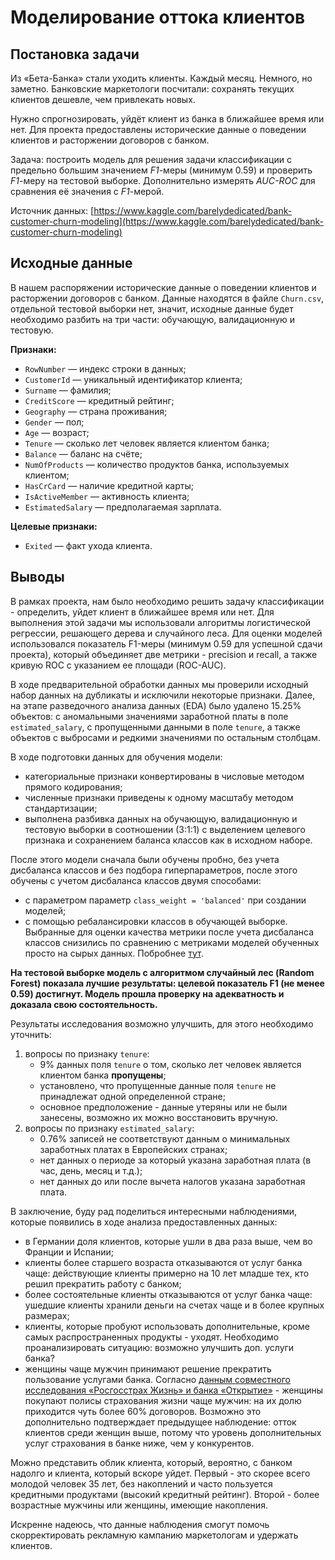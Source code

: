 # Моделирование оттока клиентов
## Постановка задачи
Из «Бета-Банка» стали уходить клиенты. Каждый месяц. Немного, но заметно. Банковские маркетологи посчитали: сохранять текущих клиентов дешевле, чем привлекать новых.

Нужно спрогнозировать, уйдёт клиент из банка в ближайшее время или нет. Для проекта предоставлены исторические данные о поведении клиентов и расторжении договоров с банком. 

Задача: построить модель для решения задачи классификации с предельно большим значением *F1*-меры (минимум 0.59) и проверить *F1*-меру на тестовой выборке. Дополнительно измерять *AUC-ROC* для сравнения её значения с *F1*-мерой.

Источник данных: [https://www.kaggle.com/barelydedicated/bank-customer-churn-modeling](https://www.kaggle.com/barelydedicated/bank-customer-churn-modeling)
## Исходные данные
В нашем распоряжении исторические данные о поведении клиентов и расторжении договоров с банком. Данные находятся в файле `Churn.csv`, отдельной тестовой выборки нет, значит, исходные данные будет необходимо разбить на три части: обучающую, валидационную и тестовую.

**Признаки:**

* `RowNumber` — индекс строки в данных;
* `CustomerId` — уникальный идентификатор клиента;
* `Surname` — фамилия;
* `CreditScore` — кредитный рейтинг;
* `Geography` — страна проживания;
* `Gender` — пол;
* `Age` — возраст;
* `Tenure` — сколько лет человек является клиентом банка;
* `Balance` — баланс на счёте;
* `NumOfProducts` — количество продуктов банка, используемых клиентом;
* `HasCrCard` — наличие кредитной карты;
* `IsActiveMember` — активность клиента;
* `EstimatedSalary` — предполагаемая зарплата.

**Целевые признаки:**

* `Exited` — факт ухода клиента.

## Выводы
В рамках проекта, нам было необходимо решить задачу классификации - определить, уйдет клиент в ближайшее время или нет. Для выполнения этой задачи мы использовали алгоритмы логистической регрессии, решающего дерева и случайного леса. Для оценки моделей использовался показатель F1-меры (минимум 0.59 для успешной сдачи проекта), который объединяет две метрики - precision и recall, а также кривую ROC с указанием ее площади (ROC-AUC).

В ходе предварительной обработки данных мы проверили исходный набор данных на дубликаты и исключили некоторые признаки. Далее, на этапе разведочного анализа данных (EDA) было удалено 15.25% объектов: с аномальными значениями заработной платы в поле `estimated_salary`, с пропущенными данными в поле `tenure`, а также объектов с выбросами и редкими значениями по остальным столбцам.

В ходе подготовки данных для обучения модели:

* категориальные признаки конвертированы в числовые методом прямого кодирования;
* численные признаки приведены к одному масштабу методом стандартизации;
* выполнена разбивка данных на обучающую, валидационную и тестовую выборки в соотношении (3:1:1) с выделением целевого признака и сохранением баланса классов как в исходном наборе.

После этого модели сначала были обучены пробно, без учета дисбаланса классов и без подбора гиперпараметров, после этого обучены с учетом дисбаланса классов двумя способами:

* с параметром параметр `class_weight = 'balanced'` при создании моделей;
* с помощью ребалансировки классов в обучающей выборке.
Выбранные для оценки качества метрики после учета дисбаланса классов снизились по сравнению с метриками моделей обученных просто на сырых данных. Побробнее [тут](#Выводы-10.4). 

**На тестовой выборке модель с алгоритмом случайный лес (Random Forest) показала лучшие результаты: целевой показатель F1 (не менее 0.59) достигнут. Модель прошла проверку на адекватность и доказала свою состоятельность.**

Результаты исследования возможно улучшить, для этого необходимо уточнить:

1. вопросы по признаку `tenure`:
    * 9% данных поля `tenure` о том, сколько лет человек является клиентом банка **пропущены**;
    * установлено, что пропущенные данные поля `tenure` не принадлежат одной определенной стране;
    * основное предположение - данные утеряны или не были занесены, возможно их можно восстановить вручную.
2. вопросы по признаку `estimated_salary`:
    * 0.76% записей не соответствуют данным о минимальных заработных платах в Европейских странах;
    * нет данных о периоде за который указана заработная плата (в час, день, месяц и т.д.);
    * нет данных до или после вычета налогов указана заработная плата.

В заключение, буду рад поделиться интересными наблюдениями, которые появились в ходе анализа предоставленных данных:

* в Германии доля клиентов, которые ушли в два раза выше, чем во Франции и Испании;
* клиенты более старшего возраста отказываются от услуг банка чаще: действующие клиенты примерно на 10 лет младше тех, кто решил прекратить работу с банком;
* более состоятельные клиенты отказываются от услуг банка чаще: ушедшие клиенты хранили деньги на счетах чаще и в более крупных размерах;
* клиенты, которые пробуют использовать дополнительные, кроме самых распространенных продукты - уходят. Необходимо проанализировать ситуацию: возможно улучшить доп. услуги банка?
* женщины чаще мужчин принимают решение прекратить пользование услугами банка. Согласно [данным совместного исследования «Росгосстрах Жизнь» и банка «Открытие»](https://plus.rbc.ru/pressrelease/5d5d33c67a8aa965eb3fd65e#:~:text=Женщины%20покупают%20полисы%20страхования%20жизни,«Росгосстрах%20Жизнь»%20и%20банка%20«Открытие») - женщины покупают полисы страхования жизни чаще мужчин: на их долю приходится чуть более 60% договоров. Возможно это дополнительно подтверждает предыдущее наблюдение: отток клиентов среди женщин выше, потому что уровень дополнительных услуг страхования в банке ниже, чем у конкурентов.

Можно представить облик клиента, который, вероятно, с банком надолго и клиента, который вскоре уйдет. Первый - это скорее всего молодой человек 35 лет, без накоплений и часто пользуется кредитными продуктами (высокий кредитный рейтинг). Второй - более возрастные мужчины или женщины, имеющие накопления. 

Искренне надеюсь, что данные наблюдения смогут помочь скорректировать рекламную кампанию маркетологам и удержать клиентов.
